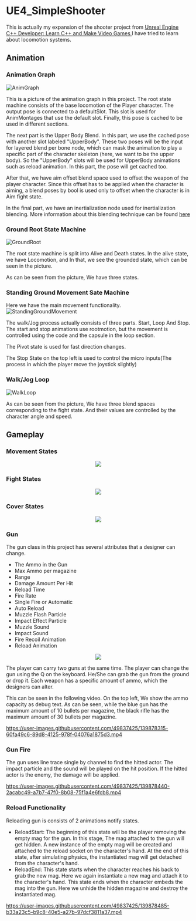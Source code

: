 # UE4_SimpleShooter

This is actually my expansion of the shooter project from [Unreal Engine C++ Developer: Learn C++ and Make Video Games ](https://www.udemy.com/course/unrealcourse/)
I have tried to learn about locomotion systems.


## Animation


### Animation Graph
![AnimGraph](https://user-images.githubusercontent.com/49837425/139589945-6dafa030-9a2f-40f1-b68a-009db3c03e06.png)


This is a picture of the animation graph in this project. The root state machine consists of the base locomotion of the Player character. The output pose is connected to a defaultSlot. This slot is used for AnimMontages that use the default slot. Finally, this pose is cached to be used in different sections.

The next part is the Upper Body Blend. In this part, we use the cached pose with another slot labeled "UpperBody". These two poses will be the input for layered blend per bone node, which can mask the animation to play a specific part of the character skeleton (here, we want to be the upper body). So the "UpperBody" slots will be used for UpperBody animations such as reload animation. In this part, the pose will get cached too.

After that, we have aim offset blend space used to offset the weapon of the player character. Since this offset has to be applied when the character is aiming, a blend poses by bool is used only to offset when the character is in Aim fight state.

In the final part, we have an inertialization node used for inertialization blending.
More information about this blending technique can be found [here](https://www.youtube.com/watch?v=BYyv4KTegJI)


### Ground Root State Machine
![GroundRoot](https://user-images.githubusercontent.com/49837425/139591089-69709acf-82f0-4399-8439-0b50e148caaf.png)

The root state machine is split into Alive and Death states. In the alive state, we have Locomotion, and In that, we see the grounded state, which can be seen in the picture.

As can be seen from the picture, We have three states.

### Standing Ground Movement Sate Machine


Here we have the main movement functionality. 
![StandingGroundMovement](https://user-images.githubusercontent.com/49837425/139866637-6056bc91-8554-4c4e-b4ae-f616f87bbe98.png)

The walk/Jog process actually consists of three parts. Start, Loop And Stop. The start and stop animations use rootmotion, but the movement is controlled using the code and the capsule in the loop section.

The Pivot state is used for fast direction changes.

The Stop State on the top left is used to control the micro inputs(The process in which the player move the joystick slightly) 

### Walk/Jog Loop
![WalkLoop](https://user-images.githubusercontent.com/49837425/139592174-959a275c-ad95-48bb-b0e2-f958d150a89b.png)


As can be seen from the picture, We have three blend spaces corresponding to the fight state.
And their values are controlled by the character angle and speed.



## Gameplay


### Movement States

<p align="center">
  <img src="https://user-images.githubusercontent.com/49837425/139868468-dc89203a-8e26-4ce6-9ca8-30c03283ebee.png" />
</p>


### Fight States

<p align="center">
  <img src="https://user-images.githubusercontent.com/49837425/139868482-c3606e6c-e809-463b-92db-e16574230ec7.png" />
</p>

### Cover States

<p align="center">
  <img src="https://user-images.githubusercontent.com/49837425/139868566-4a4c0a50-d227-47b2-9e19-9586e524413b.png" />
</p>



### Gun



The gun class in this project has several attributes that a designer can change. 
- The Ammo in the Gun 
- Max Ammo per magazine
- Range
- Damage Amount Per Hit
- Reload Time
- Fire Rate
- Single Fire or Automatic
- Auto Reload
- Muzzle Flash Particle
- Impact Effect Particle
- Muzzle Sound
- Impact Sound
- Fire Recoil Animation
- Reload Animation


<p align="center">
  <img src="https://user-images.githubusercontent.com/49837425/139873287-789300af-72f1-4e2e-8860-a359ea6f276e.png" />
</p>


The player can carry two guns at the same time. The player can change the gun using the Q on the keyboard. He/She can grab the gun from the ground or drop it. Each weapon has a specific amount of ammo, which the designers can alter.

This can be seen in the following video. On the top left, We show the ammo capacity as debug text. As can be seen, while the blue gun has the maximum amount of 10 bullets per magazine, the black rifle has the maximum amount of 30 bullets per magazine.



https://user-images.githubusercontent.com/49837425/139878315-60fa49c6-89d8-4125-978f-04076a1875d3.mp4


### Gun Fire

The gun uses line trace single by channel to find the hitted actor. The impact particle and the sound will be played on the hit position. If the hitted actor is the enemy, the damage will be applied. 


https://user-images.githubusercontent.com/49837425/139878440-2acabc49-a7b7-47f0-8b08-75f1a4e6fcb8.mp4




### Reload Functionality

Reloading gun is consists of 2 animations notify states. 

- ReloadStart: The beginning of this state will be the player removing the empty mag for the gun. In this stage, The mag attached to the gun will get hidden. A new instance of the empty mag will be created and attached to the reload socket on the character's hand. At the end of this state, after simulating physics, the instantiated mag will get detached from the character's hand.
- ReloadEnd: This state starts when the character reaches his back to grab the new mag. Here we again instantiate a new mag and attach it to the character's hand. This state ends when the character embeds the mag into the gun. Here we unhide the hidden magazine and destroy the instantiated mag.

https://user-images.githubusercontent.com/49837425/139878485-b33a23c5-b9c8-40e5-a27b-97dcf3811a37.mp4




